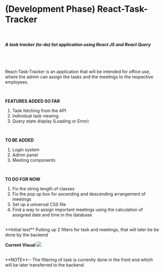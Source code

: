 <h1> (Development Phase) React-Task-Tracker </h1> <br>
<h5> A task tracker (to-do) list application using React JS and React Query</h5> <br>
<br>
<p> React-Task-Tracker is an application that will be intended for office use, where
the admin can assign the tasks and the meetings to the respective employees. <p>
<br>

**FEATURES ADDED SO FAR** 
1. Task fetching from the API
2. Individual task viewing
3. Query state display (Loading or Error)   
<br>

**TO BE ADDED**
1. Login system
2. Admin panel
3. Meeting components
<br>

**TO DO FOR NOW**
1. Fix the string length of classes 
2. Fix the pop up box for ascending and descending arrangement of meetings
3. Set up a universal CSS file
4. Find a way to assign important meetings using the calculation of assigned date and time in the database
<br>
**Initial test**
Putting up 2 filters for task and meetings, that will later be be done by the backend
<br>

**Current Visual**
![](src%5CForReadMe%5C1.JPG)

<br>
**NOTE**:- The filtering of task is currently done in the front end which will be later transferred to
the backend. 